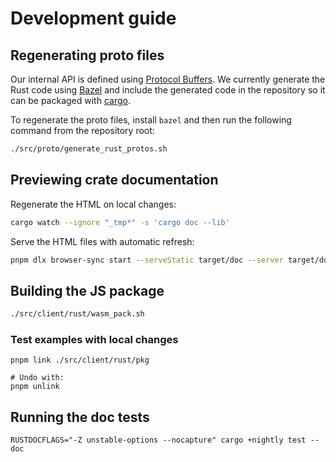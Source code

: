 # Development guide

## Regenerating proto files

Our internal API is defined using [Protocol Buffers](https://developers.google.com/protocol-buffers). We currently
generate the Rust code using [Bazel](https://bazel.build/) and include the generated code in the repository so it can be packaged with [cargo](https://doc.rust-lang.org/cargo/).

To regenerate the proto files, install `bazel` and then run the following command from the repository root:

```sh
./src/proto/generate_rust_protos.sh
```

## Previewing crate documentation

Regenerate the HTML on local changes:

```sh
cargo watch --ignore "_tmp*" -s 'cargo doc --lib' 
```

Serve the HTML files with automatic refresh:

```sh
pnpm dlx browser-sync start --serveStatic target/doc --server target/doc --directory --files target/doc/** --no-open
```

## Building the JS package

```sh
./src/client/rust/wasm_pack.sh
```

### Test examples with local changes

```shell
pnpm link ./src/client/rust/pkg

# Undo with:
pnpm unlink
```

## Running the doc tests

```
RUSTDOCFLAGS="-Z unstable-options --nocapture" cargo +nightly test --doc
```